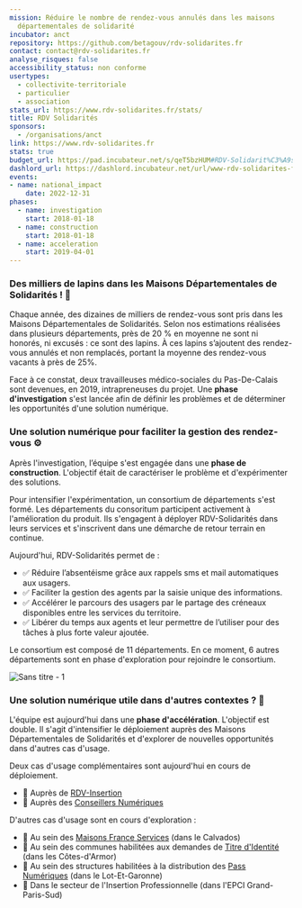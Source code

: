 ```yaml
---
mission: Réduire le nombre de rendez-vous annulés dans les maisons
  départementales de solidarité
incubator: anct
repository: https://github.com/betagouv/rdv-solidarites.fr
contact: contact@rdv-solidarites.fr
analyse_risques: false
accessibility_status: non conforme
usertypes:
  - collectivite-territoriale
  - particulier
  - association
stats_url: https://www.rdv-solidarites.fr/stats/
title: RDV Solidarités
sponsors:
  - /organisations/anct
link: https://www.rdv-solidarites.fr
stats: true
budget_url: https://pad.incubateur.net/s/qeT5bzHUM#RDV-Solidarit%C3%A9s
dashlord_url: https://dashlord.incubateur.net/url/www-rdv-solidarites-fr/
events:
- name: national_impact
    date: 2022-12-31
phases:
  - name: investigation
    start: 2018-01-18
  - name: construction
    start: 2018-01-18
  - name: acceleration
    start: 2019-04-01
---
```


### Des milliers de lapins dans les Maisons Départementales de Solidarités ! 🔎

Chaque année, des dizaines de milliers de rendez-vous sont pris dans les Maisons Départementales de Solidarités. Selon nos estimations réalisées dans plusieurs départements, près de 20 % en moyenne ne sont ni honorés, ni excusés : ce sont des lapins. À ces lapins s’ajoutent des rendez-vous annulés et non remplacés, portant la moyenne des rendez-vous vacants à près de 25%.

Face à ce constat, deux travailleuses médico-sociales du Pas-De-Calais sont devenues, en 2019, intrapreneuses du projet. Une **phase d'investigation** s'est lancée afin de définir les problèmes et de déterminer les opportunités d'une solution numérique. 

### Une solution numérique pour faciliter la gestion des rendez-vous ⚙️ 

Après l'investigation, l’équipe s'est engagée dans une **phase de construction**. L'objectif était de caractériser le problème et d'expérimenter des solutions.

Pour intensifier l'expérimentation, un consortium de départements s'est formé. Les départements du consoritum participent activement à l'amélioration du produit. Ils s'engagent à déployer RDV-Solidarités dans leurs services et s'inscrivent dans une démarche de retour terrain en continue. 

Aujourd'hui, RDV-Solidarités permet de : 

- ✅ Réduire l’absentéisme grâce aux rappels sms et mail automatiques aux usagers.
- ✅ Faciliter la gestion des agents par la saisie unique des informations. 
- ✅ Accélérer le parcours des usagers par le partage des créneaux disponibles entre les services du territoire. 
- ✅ Libérer du temps aux agents et leur permettre de l’utiliser pour des tâches à plus forte valeur ajoutée.

Le consortium est composé de 11 départements. En ce moment, 6 autres départements sont en phase d'exploration pour rejoindre le consortium.

![Sans titre - 1](https://user-images.githubusercontent.com/100694638/168599530-97f102b2-a3c0-4d3f-8724-dcc6d232006d.png)


### Une solution numérique utile dans d'autres contextes ? 🔭

L'équipe est aujourd'hui dans une **phase d'accélération**. L'objectif est double. Il s'agit d'intensifier le déploiement auprès des Maisons Départementales de Solidarités et d'explorer de nouvelles opportunités dans d'autres cas d'usage. 

Deux cas d'usage complémentaires sont aujourd'hui en cours de déploiement.

- 📌 Auprès de [RDV-Insertion](https://beta.gouv.fr/startups/data.insertion.html)
- 📌 Auprès des [Conseillers Numériques](https://beta.gouv.fr/startups/conseiller-numerique.html)


D'autres cas d'usage sont en cours d'exploration : 


- 🧪 Au sein des [Maisons France Services](https://www.cohesion-territoires.gouv.fr/france-services) (dans le Calvados)
- 🧪 Au sein des communes habilitées aux demandes de [Titre d'Identité](https://passeport.ants.gouv.fr/services/geolocaliser-une-mairie-habilitee) (dans les Côtes-d'Armor) 
- 🧪 Au sein des structures habilitées à la distribution des [Pass Numériques](https://agence-cohesion-territoires.gouv.fr/pass-numerique-116) (dans le Lot-Et-Garonne)
- 🧪 Dans le secteur de l'Insertion Professionnelle (dans l'EPCI Grand-Paris-Sud)


